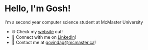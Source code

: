 # Hello, I'm Gosh!

I'm a second year computer science student at McMaster University

- 🌐 Check my [website](https://goshanraj-g.github.io/) out!
- 🤝 Connect with me on [LinkedIn](https://www.linkedin.com/in/goshanrajgovindaraj/)!
- 📧 Contact me at [govindag@mcmaster.ca](mailto:govindag@mcmaster.ca)!

<!-- <a href="https://www.linkedin.com/in/goshanrajgovindaraj/" target="_blank">![LinkedIn](https://img.shields.io/badge/linkedin-%230077B5.svg?style=for-the-badge&logo=linkedin&logoColor=white)</a>
